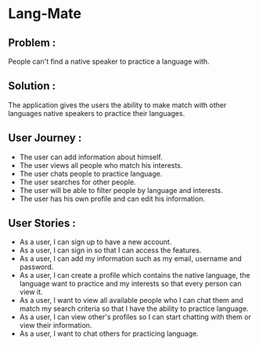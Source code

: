 # **Lang-Mate**

## **Problem :**

People can't find a native speaker to practice a language with.

## **Solution :**

The application gives the users the ability to make match with other languages native speakers to practice their languages.

## **User Journey :**

- The user can add information about himself.
- The user views all people who match his interests.
- The user chats people to practice language.
- The user searches for other people.
- The user will be able to filter people by language and interests.
- The user has his own profile and can edit his information.

## **User Stories :**

- As a user, I can sign up to have a new account.
- As a user, I can sign in so that I can access the features.
- As a user, I can add my information such as my email, username and password.
- As a user, I can create a profile which contains the native language, the language want to practice and my interests so that every person can view it.
- As a user, I want to view all available people who I can chat them and match my search criteria so that I have the ability to practice language.
- As a user, I can view other's profiles so I can start chatting with them or view their information.
- As a user, I want to chat others for practicing language.
